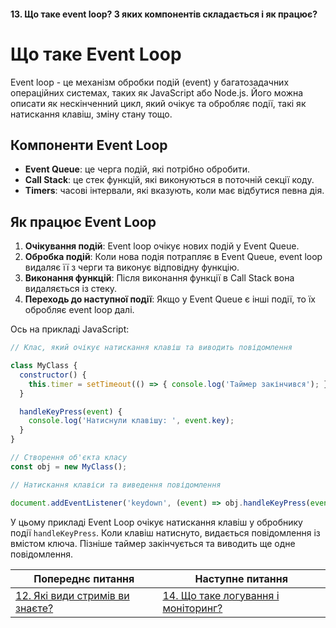 #### 13. Що таке event loop? З яких компонентів складається і як працює?

**Що таке Event Loop**
=======================

Event loop - це механізм обробки подій (event) у багатозадачних операційних системах, таких як JavaScript або Node.js. Його можна описати як нескінченний цикл, який очікує та обробляє події, такі як натискання клавіш, зміну стану тощо.

**Компоненти Event Loop**
-------------------------

*   **Event Queue**: це черга подій, які потрібно обробити.
*   **Call Stack**: це стек функцій, які виконуються в поточній секції коду.
*   **Timers**: часові інтервали, які вказують, коли має відбутися певна дія.

**Як працює Event Loop**
------------------------

1.  **Очікування подій**: Event loop очікує нових подій у Event Queue.
2.  **Обробка подій**: Коли нова подія потрапляє в Event Queue, event loop видаляє її з черги та виконує відповідну функцію.
3.  **Виконання функцій**: Після виконання функції в Call Stack вона видаляється із стеку.
4.  **Переходь до наступної події**: Якщо у Event Queue є інші події, то їх обробляє event loop далі.

Ось на прикладі JavaScript:

```javascript
// Клас, який очікує натискання клавіш та виводить повідомлення

class MyClass {
  constructor() {
    this.timer = setTimeout(() => { console.log('Таймер закінчився'); }, 2000);
  }

  handleKeyPress(event) {
    console.log('Натиснули клавішу: ', event.key);
  }
}

// Створення об'єкта класу
const obj = new MyClass();

// Натискання клавіси та виведення повідомлення

document.addEventListener('keydown', (event) => obj.handleKeyPress(event));

```

У цьому прикладі Event Loop очікує натискання клавіш у обробнику події `handleKeyPress`. Коли клавіш натиснуто, видається повідомлення із вмістом ключа. Пізніше таймер закінчується та виводить ще одне повідомлення.

| Попереднє питання | Наступне питання |
|---|---|
| [12. Які види стримів ви знаєте?](./junior/nodejs/12-what-types-of-strains-do-you-know.md)  | [14. Що таке логування і моніторинг?](./junior/nodejs/what-is-logging-and-monitoring.md) |